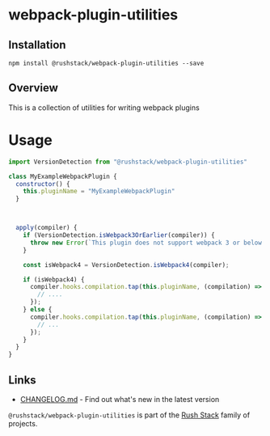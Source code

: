 # webpack-plugin-utilities

## Installation

`npm install @rushstack/webpack-plugin-utilities --save`

## Overview

This is a collection of utilities for writing webpack plugins

# Usage

```JavaScript
import VersionDetection from "@rushstack/webpack-plugin-utilities"

class MyExampleWebpackPlugin {
  constructor() {
    this.pluginName = "MyExampleWebpackPlugin"
  }



  apply(compiler) {
    if (VersionDetection.isWebpack3OrEarlier(compiler)) {
      throw new Error(`This plugin does not support webpack 3 or below.`)
    }

    const isWebpack4 = VersionDetection.isWebpack4(compiler);

    if (isWebpack4) {
      compiler.hooks.compilation.tap(this.pluginName, (compilation) => {
        // ....
      });
    } else {
      compiler.hooks.compilation.tap(this.pluginName, (compilation) => {
        // ...
      });
    }
  }
}
```

## Links

- [CHANGELOG.md](
  https://github.com/microsoft/rushstack/blob/main/webpack/webpack-plugin-utilities/CHANGELOG.md) - Find
  out what's new in the latest version

`@rushstack/webpack-plugin-utilities` is part of the [Rush Stack](https://rushstack.io/) family of projects.